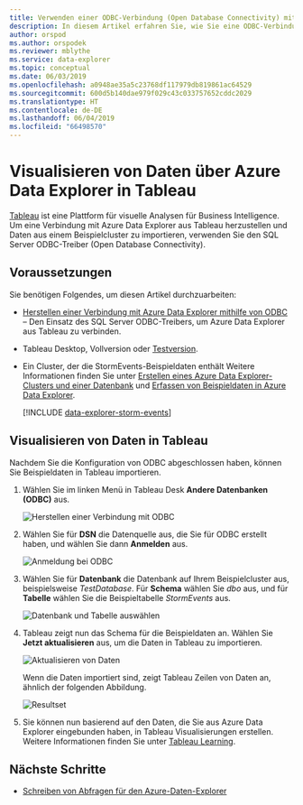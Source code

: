```yaml
---
title: Verwenden einer ODBC-Verbindung (Open Database Connectivity) mit Azure Data Explorer zum Visualisieren von Daten mit Tableau
description: In diesem Artikel erfahren Sie, wie Sie eine ODBC-Verbindung (Open Database Connectivity) mit Azure Data Explorer verwenden, um Daten mit Tableau zu visualisieren.
author: orspod
ms.author: orspodek
ms.reviewer: mblythe
ms.service: data-explorer
ms.topic: conceptual
ms.date: 06/03/2019
ms.openlocfilehash: a0948ae35a5c23768df117979db819861ac64529
ms.sourcegitcommit: 600d5b140dae979f029c43c033757652cddc2029
ms.translationtype: HT
ms.contentlocale: de-DE
ms.lasthandoff: 06/04/2019
ms.locfileid: "66498570"
---
```

# <a name="visualize-data-from-azure-data-explorer-in-tableau"></a>Visualisieren von Daten über Azure Data Explorer in Tableau

 [Tableau](https://www.tableau.com/) ist eine Plattform für visuelle Analysen für Business Intelligence. Um eine Verbindung mit Azure Data Explorer aus Tableau herzustellen und Daten aus einem Beispielcluster zu importieren, verwenden Sie den SQL Server ODBC-Treiber (Open Database Connectivity). 

## <a name="prerequisites"></a>Voraussetzungen

Sie benötigen Folgendes, um diesen Artikel durchzuarbeiten:

* [Herstellen einer Verbindung mit Azure Data Explorer mithilfe von ODBC](connect-odbc.md) – Den Einsatz des SQL Server ODBC-Treibers, um Azure Data Explorer aus Tableau zu verbinden. 

* Tableau Desktop, Vollversion oder [Testversion](https://www.tableau.com/products/desktop/download).

* Ein Cluster, der die StormEvents-Beispieldaten enthält Weitere Informationen finden Sie unter [Erstellen eines Azure Data Explorer-Clusters und einer Datenbank](create-cluster-database-portal.md) und [Erfassen von Beispieldaten in Azure Data Explorer](ingest-sample-data.md).

    [!INCLUDE [data-explorer-storm-events](../../includes/data-explorer-storm-events.md)]

## <a name="visualize-data-in-tableau"></a>Visualisieren von Daten in Tableau 

Nachdem Sie die Konfiguration von ODBC abgeschlossen haben, können Sie Beispieldaten in Tableau importieren.

1. Wählen Sie im linken Menü in Tableau Desk **Andere Datenbanken (ODBC)** aus.

    ![Herstellen einer Verbindung mit ODBC](media/tableau/connect-odbc.png)

1. Wählen Sie für **DSN** die Datenquelle aus, die Sie für ODBC erstellt haben, und wählen Sie dann **Anmelden** aus.

    ![Anmeldung bei ODBC](media/tableau/odbc-sign-in.png)

1. Wählen Sie für **Datenbank** die Datenbank auf Ihrem Beispielcluster aus, beispielsweise *TestDatabase*. Für **Schema** wählen Sie *dbo* aus, und für **Tabelle** wählen Sie die Beispieltabelle *StormEvents* aus.

    ![Datenbank und Tabelle auswählen](media/tableau/select-database-table.png)

1. Tableau zeigt nun das Schema für die Beispieldaten an. Wählen Sie **Jetzt aktualisieren** aus, um die Daten in Tableau zu importieren.

    ![Aktualisieren von Daten](media/tableau/update-data.png)

    Wenn die Daten importiert sind, zeigt Tableau Zeilen von Daten an, ähnlich der folgenden Abbildung.

    ![Resultset](media/tableau/result-set.png)

1. Sie können nun basierend auf den Daten, die Sie aus Azure Data Explorer eingebunden haben, in Tableau Visualisierungen erstellen. Weitere Informationen finden Sie unter [Tableau Learning](https://www.tableau.com/learn).

## <a name="next-steps"></a>Nächste Schritte

* [Schreiben von Abfragen für den Azure-Daten-Explorer](write-queries.md)